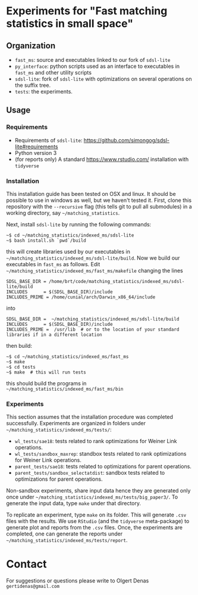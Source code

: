 # Experiments for "Fast matching statistics in small space" 


## Organization

 - `fast_ms`: source and executables linked to our fork of `sdsl-lite`
 - `py_interface`: python scripts used as an interface to executables in `fast_ms` and other utility scripts
 - `sdsl-lite`: fork of `sdsl-lite` with optimizations on several operations on the suffix tree.
 - `tests`: the experiments. 
 
## Usage
### Requirements

 - Requirements of `sdsl-lite`: https://github.com/simongog/sdsl-lite#requirements
 - Python version 3
 - (for reports only) A standard https://www.rstudio.com/ installation with `tidyverse`

### Installation
This installation guide has been tested on OSX and linux. It should be possible to use in windows as well, but we haven't tested it. First, clone this repository with the `--recursive` flag (this tells git to pull all submodules) in a working directory, say `~/matching_statistics`. 

Next, install `sdsl-lite` by running the following commands:

```
~$ cd ~/matching_statistics/indexed_ms/sdsl-lite
~$ bash install.sh `pwd`/build
```

this will create libraries used by our executables in `~/matching_statistics/indexed_ms/sdsl-lite/build`. Now we build our executables in `fast_ms` as follows. Edit `~/matching_statistics/indexed_ms/fast_ms/makefile` changing the lines 

```
SDSL_BASE_DIR = /home/brt/code/matching_statistics/indexed_ms/sdsl-lite/build
INCLUDES      = $(SDSL_BASE_DIR)/include    
INCLUDES_PRIME = /home/cunial/arch/Darwin_x86_64/include
```

into

```
SDSL_BASE_DIR =  ~/matching_statistics/indexed_ms/sdsl-lite/build
INCLUDES      = $(SDSL_BASE_DIR)/include    
INCLUDES_PRIME =  /usr/lib  # or to the location of your standard libraries if in a different location
```
then build:

```
~$ cd ~/matching_statistics/indexed_ms/fast_ms
~$ make
~$ cd tests
~$ make  # this will run tests  
```

this should build the programs in `~/matching_statistics/indexed_ms/fast_ms/bin`

### Experiments

This section assumes that the installation procedure was completed successfully. Experiments are organized in folders under `~/matching_statistics/indexed_ms/tests/`:

 - `wl_tests/sae18`: tests related to rank optimizations for Weiner Link operations.
 - `wl_tests/sandbox_maxrep`: standbox tests related to rank optimizations for Weiner Link operations.
 - `parent_tests/sae18`: tests related to optimizations for parent operations.
 - `parent_tests/sandbox_selectatdist`: sandbox tests related to optimizations for parent operations.

Non-sandbox experiments, share input data hence they are generated only once under `~/matching_statistics/indexed_ms/tests/big_paper3/`. To generate the input data, type `make` under that directory.

To replicate an experiment, type `make` on its folder. This will generate `.csv` files with the results. We use `RStudio` (and the `tidyverse` meta-package) to generate plot and reports from the `.csv` files. Once, the experiments are completed, one can generate the reports under `~/matching_statistics/indexed_ms/tests/report`. 

# Contact
For suggestions or questions please write to Olgert Denas `gertidenas@gmail.com`

